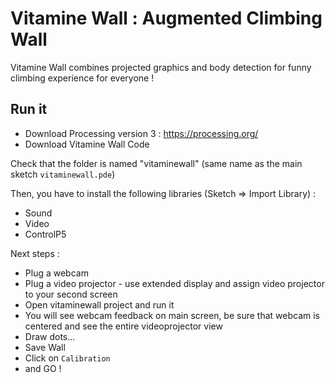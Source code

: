 # Vitamine Wall : Augmented Climbing Wall

Vitamine Wall combines projected graphics and body detection for funny climbing experience for everyone ! 

## Run it

* Download Processing version 3 : https://processing.org/
* Download Vitamine Wall Code

Check that the folder is named "vitaminewall" (same name as the main sketch `vitaminewall.pde`)

Then, you have to install the following libraries (Sketch => Import Library) :
* Sound
* Video
* ControlP5

Next steps :
* Plug a webcam 
* Plug a video projector - use extended display and assign video projector to your second screen
* Open vitaminewall project and run it
* You will see webcam feedback on main screen, be sure that webcam is centered and see the entire videoprojector view
* Draw dots...
* Save Wall
* Click on `Calibration`
* and GO !

